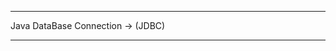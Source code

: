 **********************************

Java DataBase Connection -> (JDBC)

**********************************